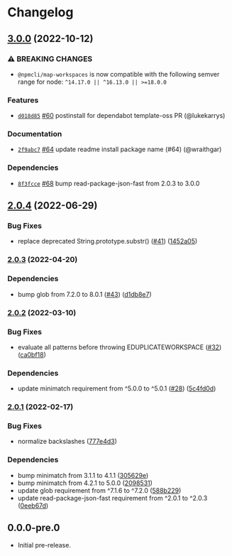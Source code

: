 # Changelog

## [3.0.0](https://github.com/npm/map-workspaces/compare/v2.0.4...v3.0.0) (2022-10-12)

### ⚠️ BREAKING CHANGES

* `@npmcli/map-workspaces` is now compatible with the following semver range for node: `^14.17.0 || ^16.13.0 || >=18.0.0`

### Features

* [`d018d85`](https://github.com/npm/map-workspaces/commit/d018d850e67ca4da179db0368728b144dde10cad) [#60](https://github.com/npm/map-workspaces/pull/60) postinstall for dependabot template-oss PR (@lukekarrys)

### Documentation

* [`2f9abc7`](https://github.com/npm/map-workspaces/commit/2f9abc7037e1872ff94787f59ee103c64939f708) [#64](https://github.com/npm/map-workspaces/pull/64) update readme install package name (#64) (@wraithgar)

### Dependencies

* [`8f3fcce`](https://github.com/npm/map-workspaces/commit/8f3fccefa57e06d4dd5e271cc1255f43e5528029) [#68](https://github.com/npm/map-workspaces/pull/68) bump read-package-json-fast from 2.0.3 to 3.0.0

## [2.0.4](https://github.com/npm/map-workspaces/compare/v2.0.3...v2.0.4) (2022-06-29)


### Bug Fixes

* replace deprecated String.prototype.substr() ([#41](https://github.com/npm/map-workspaces/issues/41)) ([1452a05](https://github.com/npm/map-workspaces/commit/1452a052495664505313027928213c4473c44842))

### [2.0.3](https://github.com/npm/map-workspaces/compare/v2.0.2...v2.0.3) (2022-04-20)


### Dependencies

* bump glob from 7.2.0 to 8.0.1 ([#43](https://github.com/npm/map-workspaces/issues/43)) ([d1db8e7](https://github.com/npm/map-workspaces/commit/d1db8e7dcf3b70008bf050e41472ba600d8a24de))

### [2.0.2](https://www.github.com/npm/map-workspaces/compare/v2.0.1...v2.0.2) (2022-03-10)


### Bug Fixes

* evaluate all patterns before throwing EDUPLICATEWORKSPACE ([#32](https://www.github.com/npm/map-workspaces/issues/32)) ([ca0bf18](https://www.github.com/npm/map-workspaces/commit/ca0bf18d4852017c3befc3c908baf29e6e72a55f))


### Dependencies

* update minimatch requirement from ^5.0.0 to ^5.0.1 ([#28](https://www.github.com/npm/map-workspaces/issues/28)) ([5c4fd0d](https://www.github.com/npm/map-workspaces/commit/5c4fd0d28d19539fdb9df85bcafcc7122b3702b0))

### [2.0.1](https://www.github.com/npm/map-workspaces/compare/v2.0.0...v2.0.1) (2022-02-17)


### Bug Fixes

* normalize backslashes ([777e4d3](https://www.github.com/npm/map-workspaces/commit/777e4d3a8670b94dba91e4305ce2b846fc02b7d8))


### Dependencies

* bump minimatch from 3.1.1 to 4.1.1 ([305629e](https://www.github.com/npm/map-workspaces/commit/305629e32609451af7ce8b6464dde224ab5dcc7a))
* bump minimatch from 4.2.1 to 5.0.0 ([2098531](https://www.github.com/npm/map-workspaces/commit/2098531776a31172a3664097b769e83cb8dbe682))
* update glob requirement from ^7.1.6 to ^7.2.0 ([588b229](https://www.github.com/npm/map-workspaces/commit/588b22938dd514b806dea4f6cb76298c4d468b3a))
* update read-package-json-fast requirement from ^2.0.1 to ^2.0.3 ([0eeb67d](https://www.github.com/npm/map-workspaces/commit/0eeb67d2dff646553321957438d9b9d86202e8b7))

## 0.0.0-pre.0

- Initial pre-release.
